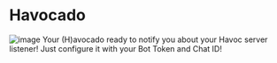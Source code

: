 # Havocado
![image](https://github.com/grizzlyHat/Havocado/assets/151188919/9517aaf0-7399-44c9-912c-e2ab8a95ff95)
Your (H)avocado ready to notify you about your Havoc server listener!
Just configure it with your Bot Token and Chat ID!
